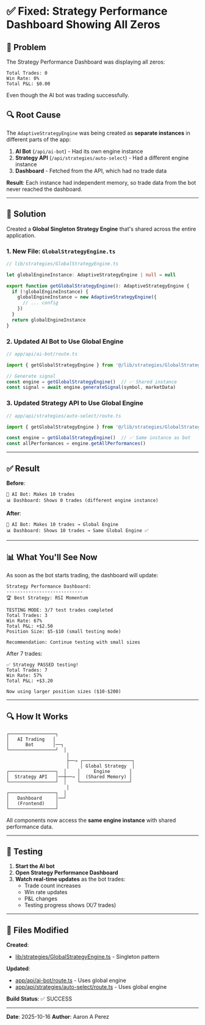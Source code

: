 # ✅ Fixed: Strategy Performance Dashboard Showing All Zeros

## 🐛 Problem

The Strategy Performance Dashboard was displaying all zeros:
```
Total Trades: 0
Win Rate: 0%
Total P&L: $0.00
```

Even though the AI bot was trading successfully.

## 🔍 Root Cause

The `AdaptiveStrategyEngine` was being created as **separate instances** in different parts of the app:

1. **AI Bot** (`/api/ai-bot`) - Had its own engine instance
2. **Strategy API** (`/api/strategies/auto-select`) - Had a different engine instance
3. **Dashboard** - Fetched from the API, which had no trade data

**Result**: Each instance had independent memory, so trade data from the bot never reached the dashboard.

---

## 🔧 Solution

Created a **Global Singleton Strategy Engine** that's shared across the entire application.

### 1. New File: `GlobalStrategyEngine.ts`

```typescript
// lib/strategies/GlobalStrategyEngine.ts

let globalEngineInstance: AdaptiveStrategyEngine | null = null

export function getGlobalStrategyEngine(): AdaptiveStrategyEngine {
  if (!globalEngineInstance) {
    globalEngineInstance = new AdaptiveStrategyEngine({
      // ... config
    })
  }
  return globalEngineInstance
}
```

### 2. Updated AI Bot to Use Global Engine

```typescript
// app/api/ai-bot/route.ts

import { getGlobalStrategyEngine } from '@/lib/strategies/GlobalStrategyEngine'

// Generate signal
const engine = getGlobalStrategyEngine()  // ✅ Shared instance
const signal = await engine.generateSignal(symbol, marketData)
```

### 3. Updated Strategy API to Use Global Engine

```typescript
// app/api/strategies/auto-select/route.ts

import { getGlobalStrategyEngine } from '@/lib/strategies/GlobalStrategyEngine'

const engine = getGlobalStrategyEngine()  // ✅ Same instance as bot
const allPerformances = engine.getAllPerformances()
```

---

## ✅ Result

**Before**:
```
🤖 AI Bot: Makes 10 trades
📊 Dashboard: Shows 0 trades (different engine instance)
```

**After**:
```
🤖 AI Bot: Makes 10 trades → Global Engine
📊 Dashboard: Shows 10 trades → Same Global Engine ✅
```

---

## 📊 What You'll See Now

As soon as the bot starts trading, the dashboard will update:

```
Strategy Performance Dashboard:
----------------------------
🏆 Best Strategy: RSI Momentum

TESTING MODE: 3/7 test trades completed
Total Trades: 3
Win Rate: 67%
Total P&L: +$2.50
Position Size: $5-$10 (small testing mode)

Recommendation: Continue testing with small sizes
```

After 7 trades:
```
✅ Strategy PASSED testing!
Total Trades: 7
Win Rate: 57%
Total P&L: +$3.20

Now using larger position sizes ($10-$200)
```

---

## 🔍 How It Works

```mermaid
┌─────────────────┐
│   AI Trading   │
│      Bot       │──┐
└─────────────────┘  │
                      │
                      ├──→ ┌──────────────────┐
                      │    │ Global Strategy  │
┌─────────────────┐  │    │     Engine       │
│  Strategy API   │──┼──→ │  (Shared Memory) │
└─────────────────┘  │    └──────────────────┘
                      │
┌─────────────────┐  │
│   Dashboard     │──┘
│   (Frontend)    │
└─────────────────┘
```

All components now access the **same engine instance** with shared performance data.

---

## 🚀 Testing

1. **Start the AI bot**
2. **Open Strategy Performance Dashboard**
3. **Watch real-time updates** as the bot trades:
   - Trade count increases
   - Win rate updates
   - P&L changes
   - Testing progress shows (X/7 trades)

---

## 📁 Files Modified

**Created**:
- [lib/strategies/GlobalStrategyEngine.ts](lib/strategies/GlobalStrategyEngine.ts) - Singleton pattern

**Updated**:
- [app/api/ai-bot/route.ts](app/api/ai-bot/route.ts) - Uses global engine
- [app/api/strategies/auto-select/route.ts](app/api/strategies/auto-select/route.ts) - Uses global engine

**Build Status**: ✅ SUCCESS

---

**Date**: 2025-10-16
**Author**: Aaron A Perez
